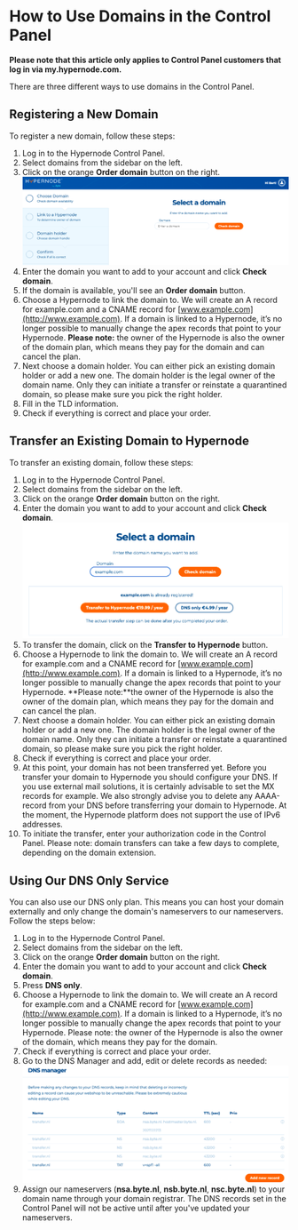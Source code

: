 <!-- source: https://support.hypernode.com/en/services/domains/how-to-use-domains-in-the-control-panel/ -->
# How to Use Domains in the Control Panel

**Please note that this article only applies to Control Panel customers that log in via my.hypernode.com.**

There are three different ways to use domains in the Control Panel.


Registering a New Domain
------------------------

To register a new domain, follow these steps:

1. Log in to the Hypernode Control Panel.
2. Select domains from the sidebar on the left.
3. Click on the orange **Order domain** button on the right.
![](_res/RF4b1aQPQipsvKWQ5Jyi7YiC7nhGWKQHyg.png)
4. Enter the domain you want to add to your account and click **Check domain**.
5. If the domain is available, you'll see an **Order domain** button.
6. Choose a Hypernode to link the domain to.
We will create an A record for example.com and a CNAME record for [www.example.com](http://www.example.com). If a domain is linked to a Hypernode, it’s no longer possible to manually change the apex records that point to your Hypernode.
**Please note:** the owner of the Hypernode is also the owner of the domain plan, which means they pay for the domain and can cancel the plan.
7. Next choose a domain holder. You can either pick an existing domain holder or add a new one. The domain holder is the legal owner of the domain name. Only they can initiate a transfer or reinstate a quarantined domain, so please make sure you pick the right holder.
8. Fill in the TLD information.
9. Check if everything is correct and place your order.

Transfer an Existing Domain to Hypernode
----------------------------------------

To transfer an existing domain, follow these steps:

1. Log in to the Hypernode Control Panel.
2. Select domains from the sidebar on the left.
3. Click on the orange **Order domain** button on the right.
4. Enter the domain you want to add to your account and click **Check domain**.
![](_res/FlDmwwbqiRXdz5gltG0ewBcoxc-NMLr35g.png)
5. To transfer the domain, click on the **Transfer to Hypernode** button.
6. Choose a Hypernode to link the domain to.
We will create an A record for example.com and a CNAME record for [www.example.com](http://www.example.com). If a domain is linked to a Hypernode, it’s no longer possible to manually change the apex records that point to your Hypernode.
**Please note:**the owner of the Hypernode is also the owner of the domain plan, which means they pay for the domain and can cancel the plan.
7. Next choose a domain holder. You can either pick an existing domain holder or add a new one. The domain holder is the legal owner of the domain name. Only they can initiate a transfer or reinstate a quarantined domain, so please make sure you pick the right holder.
8. Check if everything is correct and place your order.
9. At this point, your domain has not been transferred yet. Before you transfer your domain to Hypernode you should configure your DNS. If you use external mail solutions, it is certainly advisable to set the MX records for example. We also strongly advise you to delete any AAAA-record from your DNS before transferring your domain to Hypernode. At the moment, the Hypernode platform does not support the use of IPv6 addresses.
10. To initiate the transfer, enter your authorization code in the Control Panel. Please note: domain transfers can take a few days to complete, depending on the domain extension.

Using Our DNS Only Service
--------------------------

You can also use our DNS only plan. This means you can host your domain externally and only change the domain's nameservers to our nameservers.
Follow the steps below:

1. Log in to the Hypernode Control Panel.
2. Select domains from the sidebar on the left.
3. Click on the orange **Order domain** button on the right.
4. Enter the domain you want to add to your account and click **Check domain**.
5. Press **DNS only**.
6. Choose a Hypernode to link the domain to.
We will create an A record for example.com and a CNAME record for [www.example.com](http://www.example.com). If a domain is linked to a Hypernode, it’s no longer possible to manually change the apex records that point to your Hypernode. Please note: the owner of the Hypernode is also the owner of the domain, which means they pay for the domain.
7. Check if everything is correct and place your order.
8. Go to the DNS Manager and add, edit or delete records as needed:
![](_res/mHz-v7hbGSLEdArIOUUsYHCp7ASiuO3Fjw.png)
9. Assign our nameservers (**nsa.byte.nl**, **nsb.byte.nl**, **nsc.byte.nl**) to your domain name through your domain registrar. The DNS records set in the Control Panel will not be active until after you've updated your nameservers.
